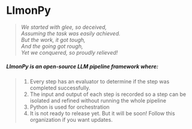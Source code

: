 # LlmonPy

> *We started with glee, so deceived,  
> Assuming the task was easily achieved.  
> But the work, it got tough,  
> And the going got rough,  
> Yet we conquered, so proudly relieved!*    
  
     

##### LlmonPy is an open-source LLM pipeline framework where:
> 1. Every step has an evaluator to determine if the step was completed successfully. 
> 2. The input and output of each step is recorded so a step can be isolated and refined without running the whole pipeline
> 3. Python is used for orchestration
> 4. It is not ready to release yet.  But it will be soon! Follow this organization if you want updates.  

